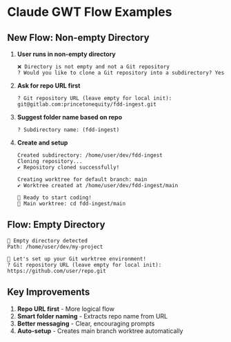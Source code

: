 # Claude GWT Flow Examples

## New Flow: Non-empty Directory

1. **User runs in non-empty directory**
   ```
   ❌ Directory is not empty and not a Git repository
   ? Would you like to clone a Git repository into a subdirectory? Yes
   ```

2. **Ask for repo URL first**
   ```
   ? Git repository URL (leave empty for local init): git@gitlab.com:princetonequity/fdd-ingest.git
   ```

3. **Suggest folder name based on repo**
   ```
   ? Subdirectory name: (fdd-ingest) 
   ```

4. **Create and setup**
   ```
   Created subdirectory: /home/user/dev/fdd-ingest
   Cloning repository...
   ✔ Repository cloned successfully!
   
   Creating worktree for default branch: main
   ✔ Worktree created at /home/user/dev/fdd-ingest/main
   
   🎉 Ready to start coding!
   📁 Main worktree: cd fdd-ingest/main
   ```

## Flow: Empty Directory

```
📂 Empty directory detected
Path: /home/user/dev/my-project

🚀 Let's set up your Git worktree environment!
? Git repository URL (leave empty for local init): https://github.com/user/repo.git
```

## Key Improvements

1. **Repo URL first** - More logical flow
2. **Smart folder naming** - Extracts repo name from URL
3. **Better messaging** - Clear, encouraging prompts
4. **Auto-setup** - Creates main branch worktree automatically